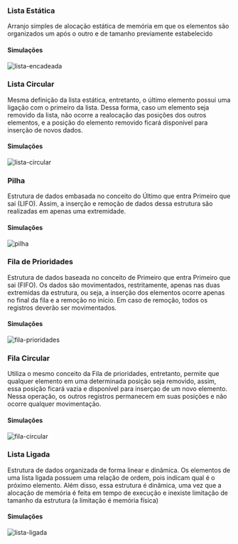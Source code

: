 ### Lista Estática
Arranjo simples de alocação estática de memória em que os elementos são organizados um após o outro e de tamanho previamente estabelecido

#### Simulações
![lista-encadeada](https://github.com/renantamashiro/fateczl-impl/tree/master/data-structures/java/atividade1/diagrams/lista-encadeada.png)

### Lista Circular
Mesma definição da lista estática, entretanto, o último elemento possui uma ligação com o primeiro da lista. Dessa forma, caso um elemento seja removido da lista, não ocorre a realocação das posições dos outros elementos, e a posição do elemento removido ficará disponível para inserção de novos dados.

#### Simulações
![lista-circular](https://github.com/renantamashiro/fateczl-impl/tree/master/data-structures/java/atividade1/diagrams/lista-circular.png)

### Pilha
Estrutura de dados embasada no conceito do Último que entra Primeiro que sai (LIFO). Assim, a inserção e remoção de dados dessa estrutura são realizadas em apenas uma extremidade.

#### Simulações
![pilha](https://github.com/renantamashiro/fateczl-impl/tree/master/data-structures/java/atividade1/diagrams/pilha.png)

### Fila de Prioridades
Estrutura de dados baseada no conceito de Primeiro que entra Primeiro que sai (FIFO). Os dados são movimentados, restritamente, apenas nas duas extremidas da estrutura, ou seja, a inserção dos elementos ocorre apenas no final da fila e a remoção no início. Em caso de remoção, todos os registros deverão ser movimentados.

#### Simulações
![fila-prioridades](https://github.com/renantamashiro/fateczl-impl/tree/master/data-structures/java/atividade1/diagrams/fila-prioridades.png)

### Fila Circular
Utiliza o mesmo conceito da Fila de prioridades, entretanto, permite que qualquer elemento em uma determinada posição seja removido, assim, essa posição ficará vazia e disponível para inserçao de um novo elemento. Nessa operação, os outros registros permanecem em suas posições e não ocorre qualquer movimentação.

#### Simulações
![fila-circular](https://github.com/renantamashiro/fateczl-impl/tree/master/data-structures/java/atividade1/diagrams/fila-circular.png)

### Lista Ligada
Estrutura de dados organizada de forma linear e dinâmica. Os elementos de uma lista ligada possuem uma relação de ordem, pois indicam qual é o próximo elemento. Além disso, essa estrutura é dinâmica, uma vez que a alocação de memória é feita em tempo de execução e inexiste limitação de tamanho da estrutura (a limitação é memória física)

#### Simulações
![lista-ligada](https://github.com/renantamashiro/fateczl-impl/tree/master/data-structures/java/atividade1/diagrams/lista-ligada.png)
